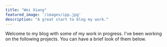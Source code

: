 ```yaml
---
title: "Wei Xiang"
featured_image: '/images/ipp.jpg'
description: "A great start to blog my work."
---
```

Welcome to my blog with some of my work in progress. I've been working on the following projects. You can have a brief look of them below.

